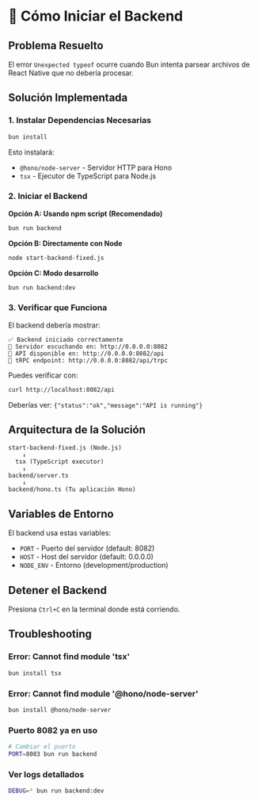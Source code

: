# 🚀 Cómo Iniciar el Backend

## Problema Resuelto
El error `Unexpected typeof` ocurre cuando Bun intenta parsear archivos de React Native que no debería procesar.

## Solución Implementada

### 1. Instalar Dependencias Necesarias
```bash
bun install
```

Esto instalará:
- `@hono/node-server` - Servidor HTTP para Hono
- `tsx` - Ejecutor de TypeScript para Node.js

### 2. Iniciar el Backend

**Opción A: Usando npm script (Recomendado)**
```bash
bun run backend
```

**Opción B: Directamente con Node**
```bash
node start-backend-fixed.js
```

**Opción C: Modo desarrollo**
```bash
bun run backend:dev
```

### 3. Verificar que Funciona

El backend debería mostrar:
```
✅ Backend iniciado correctamente
📍 Servidor escuchando en: http://0.0.0.0:8082
📍 API disponible en: http://0.0.0.0:8082/api
📍 tRPC endpoint: http://0.0.0.0:8082/api/trpc
```

Puedes verificar con:
```bash
curl http://localhost:8082/api
```

Deberías ver: `{"status":"ok","message":"API is running"}`

## Arquitectura de la Solución

```
start-backend-fixed.js (Node.js)
    ↓
  tsx (TypeScript executor)
    ↓
backend/server.ts
    ↓
backend/hono.ts (Tu aplicación Hono)
```

## Variables de Entorno

El backend usa estas variables:
- `PORT` - Puerto del servidor (default: 8082)
- `HOST` - Host del servidor (default: 0.0.0.0)
- `NODE_ENV` - Entorno (development/production)

## Detener el Backend

Presiona `Ctrl+C` en la terminal donde está corriendo.

## Troubleshooting

### Error: Cannot find module 'tsx'
```bash
bun install tsx
```

### Error: Cannot find module '@hono/node-server'
```bash
bun install @hono/node-server
```

### Puerto 8082 ya en uso
```bash
# Cambiar el puerto
PORT=8083 bun run backend
```

### Ver logs detallados
```bash
DEBUG=* bun run backend:dev
```
